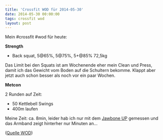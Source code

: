 ```yaml
---
title: 'Crossfit WOD für 2014-05-30'
date: 2014-05-30 00:00:00 
tags: crossfit wod
layout: post
---
```

Mein #crossfit #wod für heute:

**Strength**

* Back squat, 5@65%, 5@75%, 5+@85% 72,5kg

Das Limit bei den Squats ist am Wochenende eher mein Clean und Press, damit ich das Gewicht vom Boden auf die Schultern bekomme. Klappt aber jetzt auch schon besser als noch vor ein paar Wochen.

**Metcon**

2 Runden auf Zeit:

* 50 Kettlebell Swings
* 400m laufen

Meine Zeit: ca. 8min, leider hab ich nur mit dem [Jawbone UP][1] gemessen und das Armband zeigt hinterher nur Minuten an...

([Quelle WOD][0])

[0]: http://www.crossfithh.de/workouts--news/workout-friday20
[1]: https://jawbone.com/up/

